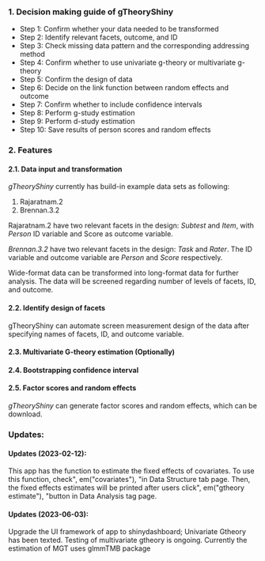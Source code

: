 ### 1. Decision making guide of gTheoryShiny

-   Step 1: Confirm whether your data needed to be transformed
-   Step 2: Identify relevant facets, outcome, and ID
-   Step 3: Check missing data pattern and the corresponding addressing method
-   Step 4: Confirm whether to use univariate g-theory or multivariate g-theory
-   Step 5: Confirm the design of data
-   Step 6: Decide on the link function between random effects and outcome
-   Step 7: Confirm whether to include confidence intervals
-   Step 8: Perform g-study estimation
-   Step 9: Perform d-study estimation
-   Step 10: Save results of person scores and random effects

### 2. Features

#### 2.1. Data input and transformation

*gTheoryShiny* currently has build-in example data sets as following:

1.  Rajaratnam.2
2.  Brennan.3.2

Rajaratnam.2 have two relevant facets in the design: *Subtest* and *Item*, with *Person* ID variable and Score as outcome variable.

*Brennan.3.2* have two relevant facets in the design: *Task* and *Rater*. The ID variable and outcome variable are *Person* and *Score* respectively.

Wide-format data can be transformed into long-format data for further analysis. The data will be screened regarding number of levels of facets, ID, and outcome.

#### 2.2. Identify design of facets

gTheoryShiny can automate screen measurement design of the data after specifying names of facets, ID, and outcome variable.

#### 2.3. Multivariate G-theory estimation (Optionally)

#### 2.4. Bootstrapping confidence interval

#### 2.5. Factor scores and random effects

*gTheoryShiny* can generate factor scores and random effects, which can be download.

### Updates:

#### Updates (2023-02-12):

This app has the function to estimate the fixed effects of covariates. To use this function, check", em("covariates"), "in Data Structure tab page. Then, the fixed effects estimates will be printed after users click", em("gtheory estimate"), "button in Data Analysis tag page.

#### Updates (2023-06-03):

Upgrade the UI framework of app to shinydashboard; Univariate Gtheory has been texted. Testing of multivariate gtheory is ongoing. Currently the estimation of MGT uses glmmTMB package
